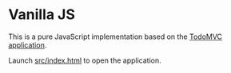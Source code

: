Vanilla JS
==========

This is a pure JavaScript implementation based on the [TodoMVC application](https://github.com/tastejs/todomvc/tree/gh-pages/vanilla-examples/vanillajs).

Launch [src/index.html](src/index.html) to open the application.
